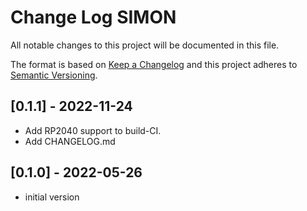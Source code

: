 # Change Log SIMON

All notable changes to this project will be documented in this file.

The format is based on [Keep a Changelog](http://keepachangelog.com/)
and this project adheres to [Semantic Versioning](http://semver.org/).


## [0.1.1] - 2022-11-24
- Add RP2040 support to build-CI.
- Add CHANGELOG.md


## [0.1.0] - 2022-05-26
- initial version

